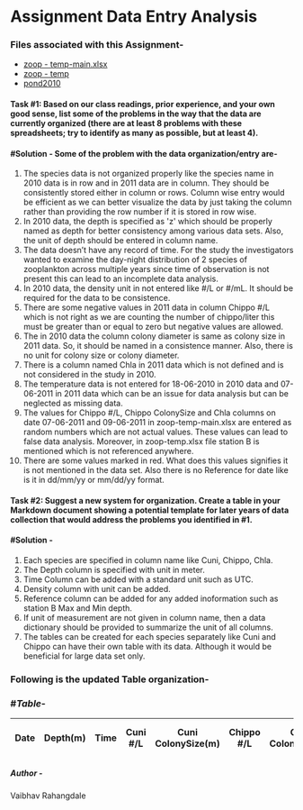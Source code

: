 # Assignment Data Entry Analysis
### Files associated with this Assignment-
* [zoop - temp-main.xlsx](https://github.com/vrahangdale/ISQA-8086/blob/master/Data_Entry_Analysis/zoop%20-%20temp-main.xlsx)
* [zoop - temp](https://github.com/vrahangdale/ISQA-8086/blob/master/Data_Entry_Analysis/zoop%20-%20temp.xlsx)
* [pond2010](https://github.com/vrahangdale/ISQA-8086/blob/master/Data_Entry_Analysis/pond2010.xlsx)

#### Task #1: Based on our class readings, prior experience, and your own good sense, list some of the problems in the way that the data are currently organized (there are at least 8 problems with these spreadsheets; try to identify as many as possible, but at least 4).

#### **#Solution -** Some of the problem with the data organization/entry are-

1.	The species data is not organized properly like the species name in 2010 data is in row and in 2011 data are in column. They should be consistently stored either in column or rows. Column wise entry would be efficient as we can better visualize the data by just taking the column rather than providing the row number if it is stored in row wise.
2.	In 2010 data, the depth is specified as 'z' which should be properly named as depth for better consistency among various data sets. Also, the unit of depth should be entered in column name.
3.	The data doesn’t have any record of time. For the study the investigators wanted to examine the day-night distribution of 2 species of zooplankton across multiple years since time of observation is not present this can lead to an incomplete data analysis.
4.	In 2010 data, the density unit in not entered like #/L or #/mL. It should be required for the data to be consistence.
5.	There are some negative values in 2011 data in column Chippo #/L which is not right as we are counting the number of chippo/liter this must be greater than or equal to zero but negative values are allowed.
6.	The in 2010 data the column colony diameter is same as colony size in 2011 data. So, it should be named in a consistence manner. Also, there is no unit for colony size or colony diameter.
7.	There is a column named Chla in 2011 data which is not defined and is not considered in the study in 2010.
8.	The temperature data is not entered for 18-06-2010 in 2010 data and 07-06-2011 in 2011 data which can be an issue for data analysis but can be neglected as missing data.
9.	The values for Chippo #/L, Chippo ColonySize and Chla columns on date 07-06-2011 and 09-06-2011 in zoop-temp-main.xlsx are entered as random numbers which are not actual values. These values can lead to false data analysis. Moreover, in zoop-temp.xlsx file station B is mentioned which is not referenced anywhere.
10. There are some values marked in red. What does this values signifies it is not mentioned in the data set. Also there is no Reference for date like is it in dd/mm/yy or mm/dd/yy format.

#### Task #2: Suggest a new system for organization. Create a table in your Markdown document showing a potential template for later years of data collection that would address the problems you identified in #1.

#### **#Solution -**
1. Each species are specified in column name like Cuni, Chippo, Chla.
2. The Depth column is specified with unit in meter.
3. Time Column can be added with a standard unit such as UTC.
4. Density column with unit can be added.
5. Reference column can be added for any added inoformation such as station B Max and Min depth.
6. If unit of measurement are not given in column name, then a data dictionary should be provided to summarize the unit of all columns.
7.	The tables can be created for each species separately like Cuni and Chippo can have their own table with its data. Although it would be beneficial for large data set only.


### Following is the updated Table organization-

### #**_Table_**-

| Date | Depth(m) | Time | Cuni #/L | Cuni ColonySize(m) | Chippo #/L | Chippo ColonySize(mm) |  Chla #/L | Chla Colony Size(mm) | Temp | References |
|------|----------|------|----------|--------------------|------------|----------------------|-----------|---------------------|------|------------|

##### Author -
Vaibhav Rahangdale

